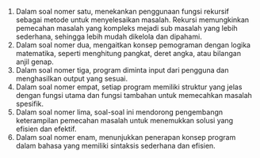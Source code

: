 1. Dalam soal nomer satu, menekankan penggunaan fungsi rekursif sebagai metode untuk menyelesaikan masalah. Rekursi memungkinkan pemecahan masalah yang kompleks mejadi sub masalah yang lebih sederhana, sehingga lebih mudah dikelola dan dipahami.
2. Dalam soal nomer dua, mengaitkan konsep pemograman dengan logika matematika, seperti menghitung pangkat, deret angka, atau bilangan anjil genap.
3. Dalam soal nomer tiga, program diminta input dari pengguna dan menghasilkan output yang sesuai.
4. Dalam soal nomer empat, setiap program memiliki struktur yang jelas dengan fungsi utama dan fungsi tambahan untuk memecahkan masalah spesifik.
5. Dalam soal nomer lima, soal-soal ini mendorong pengembangn keterampilan pemecahan masalah untuk menemukkan solusi yang efisien dan efektif.
6. Dalam soal nomer enam, menunjukkan penerapan konsep program dalam bahasa yang memiliki sintaksis sederhana dan efisien.
